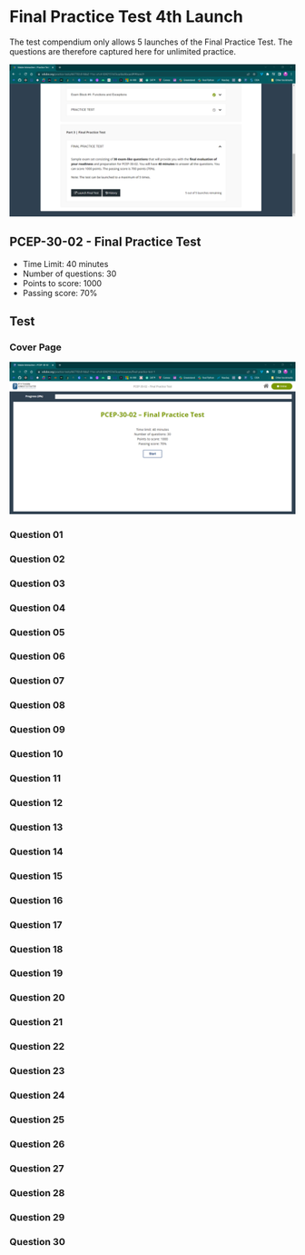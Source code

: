 # Final Practice Test 4th Launch

The test compendium only allows 5 launches of the Final Practice Test. The questions are therefore captured here for unlimited practice.&#x20;

![](<../../.gitbook/assets/Final Practice Test 1st Launch.png>)

## PCEP-30-02 - Final Practice Test

* Time Limit: 40 minutes&#x20;
* Number of questions: 30
* Points to score: 1000
* Passing score: 70%

## Test

### Cover Page

![](<../../.gitbook/assets/Final Practice Test 1st Launch 00.png>)

### Question 01

### Question 02

### Question 03

### Question 04

### Question 05

### Question 06

### Question 07

### Question 08

### Question 09

### Question 10

### Question 11

### Question 12

### Question 13

### Question 14

### Question 15

### Question 16

### Question 17

### Question 18

### Question 19

### Question 20

### Question 21

### Question 22

### Question 23

### Question 24

### Question 25

### Question 26

### Question 27

### Question 28

### Question 29

### Question 30


